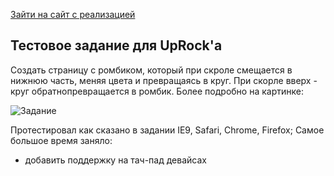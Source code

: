[Зайти на сайт с реализацией](http://stepanovm.ru/uprock/ "Ссылка на сайт c тестовым заданием Uprock")
## Тестовое задание для UpRock'a ##

Создать страницу с ромбиком, который при скроле смещается в нижнюю часть, меняя цвета и превращаясь в круг.
При скорле вверх - круг обратнопревращается в ромбик.
Более подробно на картинке:

![Задание](http://stepanovm.ru/uprock/test.gif "Тестовое задание")

Протестировал как сказано в задании IE9, Safari, Chrome, Firefox;
Самое большое время заняло:
+ добавить поддержку на тач-пад девайсах


